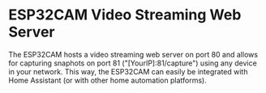 # ESP32CAM Video Streaming Web Server
The ESP32CAM hosts a video streaming web server on port 80 and allows for capturing snaphots on port 81 ("[YourIP]:81/capture") using any device in your network.
This way, the ESP32CAM can easily be integrated with Home Assistant (or with other home automation platforms).

  
